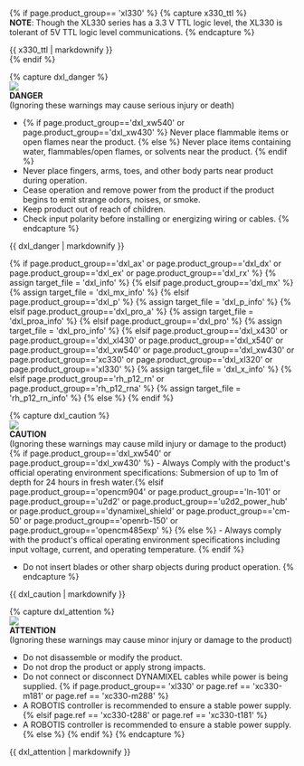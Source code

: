 {% if page.product_group== 'xl330' %}
{% capture x330_ttl %}  
**NOTE**: Though the XL330 series has a 3.3 V TTL logic level, the XL330 is tolerant of 5V TTL logic level communications.
{% endcapture %}
<div class="notice">{{ x330_ttl | markdownify }}</div>
{% endif %}

{% capture dxl_danger %}  
![](/assets/images/icon_warning.png)  
**DANGER**  
(Ignoring these warnings may cause serious injury or death)

- {% if page.product_group=='dxl_xw540' or page.product_group=='dxl_xw430' %} Never place flammable items or open flames near the product. {% else %} Never place items containing water, flammables/open flames, or solvents near the product. {% endif %}
- Never place fingers, arms, toes, and other body parts near product during operation.
- Cease operation and remove power from the product if the product begins to emit strange odors, noises, or smoke.
- Keep product out of reach of children.
- Check input polarity before installing or energizing wiring or cables.
{% endcapture %}
<div class="notice--danger">{{ dxl_danger | markdownify }}</div>

{% if page.product_group=='dxl_ax' or page.product_group=='dxl_dx' or page.product_group=='dxl_ex' or page.product_group=='dxl_rx' %}
{% assign target_file = 'dxl_info' %}
{% elsif page.product_group=='dxl_mx' %}
{% assign target_file = 'dxl_mx_info' %}
{% elsif page.product_group=='dxl_p' %}
{% assign target_file = 'dxl_p_info' %}
{% elsif page.product_group=='dxl_pro_a' %}
{% assign target_file = 'dxl_proa_info' %}
{% elsif page.product_group=='dxl_pro' %}
{% assign target_file = 'dxl_pro_info' %}
{% elsif page.product_group=='dxl_x430' or page.product_group=='dxl_xl430' or page.product_group=='dxl_x540' or page.product_group=='dxl_xw540' or page.product_group=='dxl_xw430' or page.product_group=='xc330' or page.product_group=='dxl_xl320' or page.product_group=='xl330' %}
{% assign target_file = 'dxl_x_info' %}
{% elsif page.product_group=='rh_p12_rn' or page.product_group=='rh_p12_rna' %}
{% assign target_file = 'rh_p12_rn_info' %}
{% else %}
{% endif %}

{% capture dxl_caution %}  
![](/assets/images/icon_warning.png)  
**CAUTION**  
(Ignoring these warnings may cause mild injury or damage to the product)
{% if page.product_group=='dxl_xw540' or page.product_group=='dxl_xw430' %} - Always Comply with the product's official operating environment specifications: Submersion of up to 1m of depth for 24 hours in fresh water.{% elsif page.product_group=='opencm904' or page.product_group=='ln-101' or page.product_group=='u2d2' or page.product_group=='u2d2_power_hub' or page.product_group=='dynamixel_shield' or page.product_group=='cm-50' or page.product_group=='openrb-150' or page.product_group=='opencm485exp' %} {% else %} - Always comply with the product's offical operating environment specifications including input voltage, current, and operating temperature. {% endif %}
- Do not insert blades or other sharp objects during product operation.
{% endcapture %}
<div class="notice--warning">{{ dxl_caution | markdownify }}</div>

{% capture dxl_attention %}  
![](/assets/images/icon_warning.png)  
**ATTENTION**  
(Ignoring these warnings may cause minor injury or damage to the product)
- Do not disassemble or modify the product.
- Do not drop the product or apply strong impacts.
- Do not connect or disconnect DYNAMIXEL cables while power is being supplied.
{% if page.product_group== 'xl330' or page.ref == 'xc330-m181' or page.ref == 'xc330-m288' %}
- A ROBOTIS controller is recommended to ensure a stable power supply.
{% elsif page.ref == 'xc330-t288' or page.ref == 'xc330-t181' %}
- A ROBOTIS controller is recommended to ensure a stable power supply.
{% else %}
{% endif %}
{% endcapture %}
<div class="notice--warning">{{ dxl_attention | markdownify }}</div>
